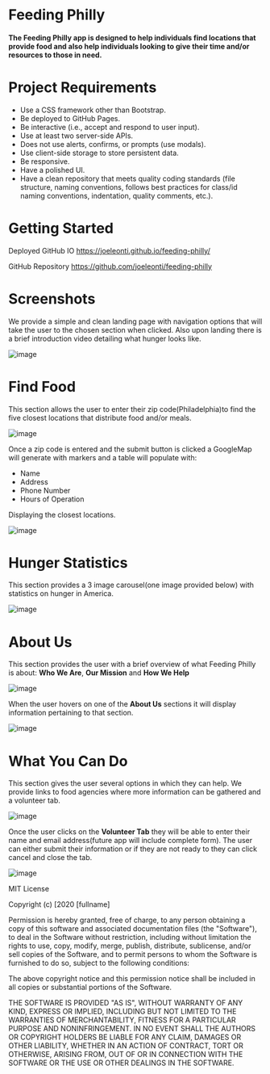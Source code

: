 # Feeding Philly

#### The Feeding Philly app is designed to help individuals find locations that provide food and also help individuals looking to give their time and/or resources to those in need.



# Project Requirements
* Use a CSS framework other than Bootstrap.
* Be deployed to GitHub Pages.
* Be interactive (i.e., accept and respond to user input).
* Use at least two server-side APIs.
* Does not use alerts, confirms, or prompts (use modals).
* Use client-side storage to store persistent data.
* Be responsive.
* Have a polished UI.
* Have a clean repository that meets quality coding standards (file structure, naming conventions, follows best practices for class/id naming conventions, indentation, quality comments, etc.).


# Getting Started

Deployed GitHub IO 
https://joeleonti.github.io/feeding-philly/

GitHub Repository
https://github.com/joeleonti/feeding-philly


# Screenshots

We provide a simple and clean landing page with navigation options that will take the user to the chosen section when clicked. Also upon landing there is a brief introduction video detailing what hunger looks like.

![image](https://user-images.githubusercontent.com/72576930/101828116-21055080-3aff-11eb-9bd8-9af5be343a2e.png)

# Find Food

This section allows the user to enter their zip code(Philadelphia)to find the five closest locations that distribute food and/or meals. 

![image](https://user-images.githubusercontent.com/72576930/101828201-3a0e0180-3aff-11eb-9d7f-dfb5a6792089.png)

Once a zip code is entered and the submit button is clicked a GoogleMap will generate with markers and a table will populate with:
* Name
* Address
* Phone Number
* Hours of Operation

Displaying the closest locations.


![image](https://user-images.githubusercontent.com/72576930/101828282-5316b280-3aff-11eb-8c83-6862ea3cd472.png)

# Hunger Statistics

This section provides a 3 image carousel(one image provided below) with statistics on hunger in America.

![image](https://user-images.githubusercontent.com/72576930/101828430-8a855f00-3aff-11eb-80b2-a505180fa527.png)

# About Us 

This section provides the user with a brief overview of what Feeding Philly is about: **Who We Are**, **Our Mission** and **How We Help**

![image](https://user-images.githubusercontent.com/72576930/101828620-cf10fa80-3aff-11eb-84bc-f15c38d086c0.png)


When the user hovers on one of the **About Us** sections it will display information pertaining to that section.

![image](https://user-images.githubusercontent.com/72576930/101829208-afc69d00-3b00-11eb-8520-4edef8244eb6.png)

# What You Can Do

This section gives the user several options in which they can help. We provide links to food agencies where more information can be gathered and a volunteer tab.

![image](https://user-images.githubusercontent.com/72576930/101828999-58283180-3b00-11eb-9201-4a88c90b1254.png)

Once the user clicks on the **Volunteer Tab** they will be able to enter their name and email address(future app will include complete form). The user can either submit their information or if they are not ready to they can click cancel and close the tab.

![image](https://user-images.githubusercontent.com/72576930/101829072-6e35f200-3b00-11eb-888f-9ba8035e7e4a.png)





MIT License

Copyright (c) [2020 [fullname]

Permission is hereby granted, free of charge, to any person obtaining a copy
of this software and associated documentation files (the "Software"), to deal
in the Software without restriction, including without limitation the rights
to use, copy, modify, merge, publish, distribute, sublicense, and/or sell
copies of the Software, and to permit persons to whom the Software is
furnished to do so, subject to the following conditions:

The above copyright notice and this permission notice shall be included in all
copies or substantial portions of the Software.

THE SOFTWARE IS PROVIDED "AS IS", WITHOUT WARRANTY OF ANY KIND, EXPRESS OR
IMPLIED, INCLUDING BUT NOT LIMITED TO THE WARRANTIES OF MERCHANTABILITY,
FITNESS FOR A PARTICULAR PURPOSE AND NONINFRINGEMENT. IN NO EVENT SHALL THE
AUTHORS OR COPYRIGHT HOLDERS BE LIABLE FOR ANY CLAIM, DAMAGES OR OTHER
LIABILITY, WHETHER IN AN ACTION OF CONTRACT, TORT OR OTHERWISE, ARISING FROM,
OUT OF OR IN CONNECTION WITH THE SOFTWARE OR THE USE OR OTHER DEALINGS IN THE
SOFTWARE.
